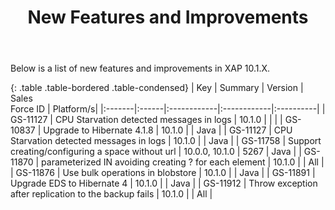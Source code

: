 ﻿---
layout: post
title:  New Features and Improvements
categories: EARLY_ACCESS
parent: none
weight: 200
---



Below is a list of new features and improvements in XAP 10.1.X.


{: .table .table-bordered .table-condensed}
| Key | Summary | Version | Sales<br>Force ID | Platform/s|
|:-------|:------|:------------|:------------|:----------|
| <nobr>GS-11127</nobr>  | CPU Starvation detected messages in logs | 10.1.0 |  |  |
| GS-10837 | Upgrade to Hibernate 4.1.8 | 10.1.0 |  | Java |
| GS-11127 | CPU Starvation detected messages in logs | 10.1.0 |  | Java |
| GS-11758 | Support creating/configuring a space without url | 10.0.0, 10.1.0 | 5267 | Java |
| GS-11870 | parameterized IN avoiding creating ? for each element | 10.1.0 |  | All |
| GS-11876 | Use bulk operations in blobstore | 10.1.0 |  | Java |
| GS-11891 | Upgrade EDS to Hibernate 4 | 10.1.0 |  | Java |
| GS-11912 | Throw exception after replication to the backup fails | 10.1.0 |  | All |